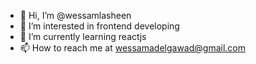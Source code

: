- 👋 Hi, I’m @wessamlasheen
- 👀 I’m interested in frontend developing
- 🌱 I’m currently learning reactjs
- 📫 How to reach me at  wessamadelgawad@gmail.com

<!---
wessamlasheen/wessamlasheen is a ✨ special ✨ repository because its `README.md` (this file) appears on your GitHub profile.
You can click the Preview link to take a look at your changes.
--->
